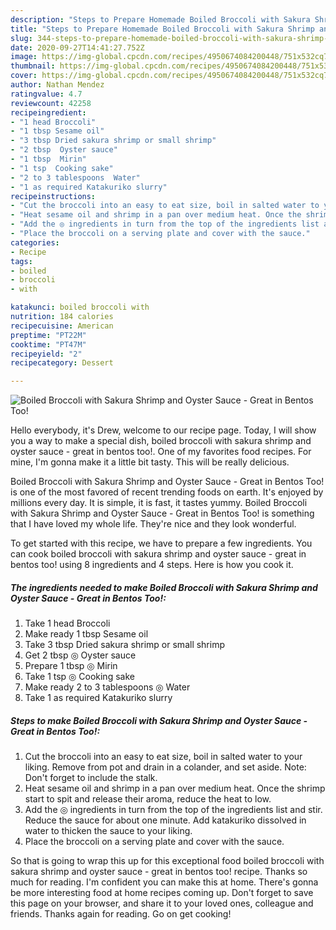 ```yaml
---
description: "Steps to Prepare Homemade Boiled Broccoli with Sakura Shrimp and Oyster Sauce - Great in Bentos Too!"
title: "Steps to Prepare Homemade Boiled Broccoli with Sakura Shrimp and Oyster Sauce - Great in Bentos Too!"
slug: 344-steps-to-prepare-homemade-boiled-broccoli-with-sakura-shrimp-and-oyster-sauce-great-in-bentos-too
date: 2020-09-27T14:41:27.752Z
image: https://img-global.cpcdn.com/recipes/4950674084200448/751x532cq70/boiled-broccoli-with-sakura-shrimp-and-oyster-sauce-great-in-bentos-too-recipe-main-photo.jpg
thumbnail: https://img-global.cpcdn.com/recipes/4950674084200448/751x532cq70/boiled-broccoli-with-sakura-shrimp-and-oyster-sauce-great-in-bentos-too-recipe-main-photo.jpg
cover: https://img-global.cpcdn.com/recipes/4950674084200448/751x532cq70/boiled-broccoli-with-sakura-shrimp-and-oyster-sauce-great-in-bentos-too-recipe-main-photo.jpg
author: Nathan Mendez
ratingvalue: 4.7
reviewcount: 42258
recipeingredient:
- "1 head Broccoli"
- "1 tbsp Sesame oil"
- "3 tbsp Dried sakura shrimp or small shrimp"
- "2 tbsp  Oyster sauce"
- "1 tbsp  Mirin"
- "1 tsp  Cooking sake"
- "2 to 3 tablespoons  Water"
- "1 as required Katakuriko slurry"
recipeinstructions:
- "Cut the broccoli into an easy to eat size, boil in salted water to your liking. Remove from pot and drain in a colander, and set aside. Note: Don&#39;t forget to include the stalk."
- "Heat sesame oil and shrimp in a pan over medium heat. Once the shrimp start to spit and release their aroma, reduce the heat to low."
- "Add the ◎ ingredients in turn from the top of the ingredients list and stir. Reduce the sauce for about one minute. Add katakuriko dissolved in water to thicken the sauce to your liking."
- "Place the broccoli on a serving plate and cover with the sauce."
categories:
- Recipe
tags:
- boiled
- broccoli
- with

katakunci: boiled broccoli with 
nutrition: 184 calories
recipecuisine: American
preptime: "PT22M"
cooktime: "PT47M"
recipeyield: "2"
recipecategory: Dessert

---
```



![Boiled Broccoli with Sakura Shrimp and Oyster Sauce - Great in Bentos Too!](https://img-global.cpcdn.com/recipes/4950674084200448/751x532cq70/boiled-broccoli-with-sakura-shrimp-and-oyster-sauce-great-in-bentos-too-recipe-main-photo.jpg)

Hello everybody, it's Drew, welcome to our recipe page. Today, I will show you a way to make a special dish, boiled broccoli with sakura shrimp and oyster sauce - great in bentos too!. One of my favorites food recipes. For mine, I'm gonna make it a little bit tasty. This will be really delicious.

Boiled Broccoli with Sakura Shrimp and Oyster Sauce - Great in Bentos Too! is one of the most favored of recent trending foods on earth. It's enjoyed by millions every day. It is simple, it is fast, it tastes yummy. Boiled Broccoli with Sakura Shrimp and Oyster Sauce - Great in Bentos Too! is something that I have loved my whole life. They're nice and they look wonderful.




To get started with this recipe, we have to prepare a few ingredients. You can cook boiled broccoli with sakura shrimp and oyster sauce - great in bentos too! using 8 ingredients and 4 steps. Here is how you cook it.

<!--inarticleads1-->

##### The ingredients needed to make Boiled Broccoli with Sakura Shrimp and Oyster Sauce - Great in Bentos Too!:

1. Take 1 head Broccoli
1. Make ready 1 tbsp Sesame oil
1. Take 3 tbsp Dried sakura shrimp or small shrimp
1. Get 2 tbsp ◎ Oyster sauce
1. Prepare 1 tbsp ◎ Mirin
1. Take 1 tsp ◎ Cooking sake
1. Make ready 2 to 3 tablespoons ◎ Water
1. Take 1 as required Katakuriko slurry




<!--inarticleads2-->

##### Steps to make Boiled Broccoli with Sakura Shrimp and Oyster Sauce - Great in Bentos Too!:

1. Cut the broccoli into an easy to eat size, boil in salted water to your liking. Remove from pot and drain in a colander, and set aside. Note: Don&#39;t forget to include the stalk.
1. Heat sesame oil and shrimp in a pan over medium heat. Once the shrimp start to spit and release their aroma, reduce the heat to low.
1. Add the ◎ ingredients in turn from the top of the ingredients list and stir. Reduce the sauce for about one minute. Add katakuriko dissolved in water to thicken the sauce to your liking.
1. Place the broccoli on a serving plate and cover with the sauce.




So that is going to wrap this up for this exceptional food boiled broccoli with sakura shrimp and oyster sauce - great in bentos too! recipe. Thanks so much for reading. I'm confident you can make this at home. There's gonna be more interesting food at home recipes coming up. Don't forget to save this page on your browser, and share it to your loved ones, colleague and friends. Thanks again for reading. Go on get cooking!
